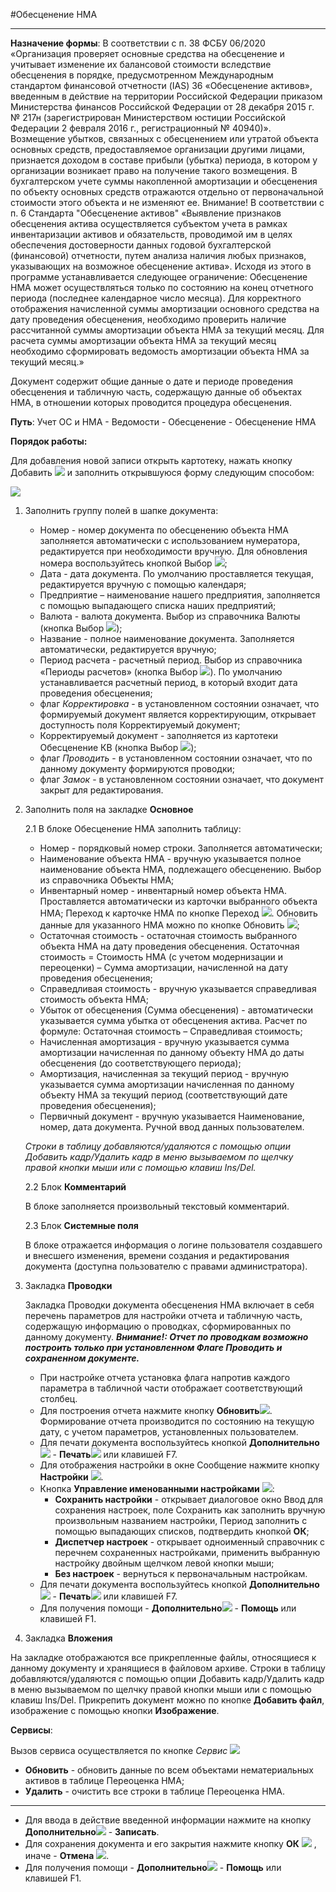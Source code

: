 ﻿#Обесценение НМА
___________________

**Назначение формы**: В соответствии с п. 38 ФСБУ 06/2020 «Организация проверяет основные средства на обесценение и учитывает изменение их балансовой стоимости вследствие обесценения в порядке, предусмотренном Международным стандартом финансовой отчетности (IAS) 36 «Обесценение активов», введенным в действие на территории Российской Федерации приказом Министерства финансов Российской Федерации от 28 декабря 2015 г. № 217н (зарегистрирован Министерством юстиции Российской Федерации 2 февраля 2016 г., регистрационный № 40940)». 
Возмещение убытков, связанных с обесценением или утратой объекта основных средств, предоставляемое организации другими лицами, признается доходом в составе прибыли (убытка) периода, в котором у организации возникает право на получение такого возмещения.
В бухгалтерском учете суммы накопленной амортизации и обесценения по объекту основных средств отражаются отдельно от первоначальной стоимости этого объекта и не изменяют ее.
Внимание! В соответствии с п. 6 Стандарта "Обесценение активов" «Выявление признаков обесценения актива осуществляется субъектом учета в рамках инвентаризации активов и обязательств, проводимой им в целях обеспечения достоверности данных годовой бухгалтерской (финансовой) отчетности, путем анализа наличия любых признаков, указывающих на возможное обесценение актива». Исходя из этого в программе устанавливается следующее ограничение: Обесценение НМА может осуществляться только по состоянию на конец отчетного периода (последнее календарное число месяца). 
Для корректного отображения начисленной суммы амортизации основного средства на дату проведения обесценения, необходимо проверить наличие рассчитанной суммы амортизации объекта НМА за текущий месяц. Для расчета суммы амортизации объекта НМА за текущий месяц необходимо сформировать ведомость амортизации объекта НМА за текущий месяц.»

Документ содержит общие данные о дате и периоде проведения обесценения и табличную часть, содержащую данные об объектах НМА, в отношении которых проводится процедура обесценения.

**Путь**: Учет ОС и НМА - Ведомости - Обесценение - Обесценение НМА

**Порядок работы:**

Для добавления новой записи открыть картотеку, нажать кнопку Добавить ![](topic:Com.AddFiles.Buttons.Btn_Add.png) и заполнить открывшуюся форму следующим способом:

![](topic:.AddFiles.Screenshot_20202.jpg)

1. Заполнить группу полей в шапке документа:

    * Номер - номер документа по обесценению объекта НМА заполняется автоматически с использованием нумератора, редактируется при необходимости вручную. Для обновления номера воспользуйтесь кнопкой Выбор ![](topic:Com.AddFiles.Buttons.Btn_select.png);
    * Дата - дата документа. По умолчанию проставляется текущая, редактируется вручную с помощью календаря;
    * Предприятие – наименование нашего предприятия, заполняется с помощью выпадающего списка наших предприятий;
    * Валюта - валюта документа. Выбор из справочника Валюты (кнопка Выбор ![](topic:Com.AddFiles.Buttons.Btn_select.png));
    * Название - полное наименование документа. Заполняется  автоматически, редактируется вручную;
    * Период расчета - расчетный период. Выбор из справочника «Периоды расчетов» (кнопка Выбор ![](topic:Com.AddFiles.Buttons.Btn_select.png)). По умолчанию устанавливается расчетный период, в который входит дата проведения обесценения;
    * флаг *Корректировка* - в установленном состоянии означает, что формируемый документ является корректирующим, открывает доступность поля Корректируемый документ;
    * Корректируемый документ - заполняется из картотеки Обесценение КВ (кнопка Выбор ![](topic:Com.AddFiles.Buttons.Btn_select.png));
    * флаг *Проводить* - в установленном состоянии означает, что по данному документу формируются проводки;
    * флаг *Замок* - в установленном состоянии означает, что документ закрыт для редактирования.


2. Заполнить поля на закладке **Основное**

    2.1 В блоке Обесценение НМА заполнить таблицу:

    * Номер - порядковый номер строки. Заполняется автоматически;
    * Наименование объекта НМА - вручную указывается полное наименование объекта НМА, подлежащего обесценению. Выбор из справочника Объекты НМА;
    * Инвентарный номер - инвентарный номер объекта НМА. Проставляется автоматически из карточки выбранного объекта НМА;
    Переход к карточке НМА по кнопке Переход ![](topic:Integration.AddFiles.Buttons.Btn_go.png). Обновить данные для указанного НМА можно по кнопке Обновить ![](topic:Com.AddFiles.Buttons.Btn_Refresh_mini.png);
    * Остаточная стоимость - остаточная стоимость выбранного объекта НМА на дату проведения обесценения. Остаточная стоимость = Стоимость НМА (с учетом модернизации и переоценки) – Сумма амортизации,
    начисленной на дату проведения обесценения;
    * Справедливая стоимость - вручную указывается справедливая стоимость объекта НМА;
    * Убыток от обесценения (Сумма обесценения) - автоматически указывается сумма убытка от обесценения актива. Расчет по формуле: Остаточная стоимость – Справедливая стоимость;
    * Начисленная амортизация - вручную указывается сумма амортизации начисленная по данному объекту НМА до даты обесценения (до соответствующего периода);
    * Амортизация, начисленная за текущий период - вручную указывается сумма амортизации начисленная по данному объекту НМА за текущий период (соответствующий дате проведения обесценения);
    * Первичный документ - вручную указывается Наименование, номер, дата документа. Ручной ввод данных пользователем.

    *Строки в таблицу  добавляются/удаляются с помощью опции Добавить кадр/Удалить кадр в меню вызываемом по щелчку правой кнопки мыши или с помощью клавиш Ins/Del.*

    2.2 Блок **Комментарий**

    В блоке заполняется произвольный текстовый комментарий.

    2.3 Блок **Системные поля**

    В блоке отражается информация о логине пользователя создавшего и внесшего изменения, времени создания и редактирования документа (доступна пользователю с правами администратора).

3. Закладка **Проводки**

    Закладка Проводки документа обесценения НМА  включает в себя перечень параметров для настройки отчета и табличную часть, содержащую информацию о проводках, сформированных по данному документу.
    ***Внимание!: Отчет по проводкам возможно построить только при установленном Флаге Проводить и сохраненном документе.***

    * При настройке отчета  установка флага  напротив каждого параметра  в табличной части отображает соответствующий столбец.
    * Для построения отчета нажмите кнопку **Обновить**![](topic:Com.AddFiles.Buttons.Btn_Refresh.png). Формирование отчета производится по состоянию на текущую дату, с учетом параметров, установленных пользователем.
    * Для печати документа воспользуйтесь кнопкой **Дополнительно**![](topic:Com.AddFiles.Buttons.Btn_OK.png) - **Печать**![](topic:Integration.AddFiles.Buttons.Btn_print.png) или клавишей F7.
    * Для отображения настройки в окне Сообщение нажмите кнопку **Настройки** ![](topic:Integration.AddFiles.Buttons.Btn_settings.png).
    * Кнопка **Управление именованными настройками**  ![](topic:Com.AddFiles.Buttons.Btn_Settings_menager.png):
        * **Сохранить настройки** -  открывает диалоговое окно Ввод для сохранения настроек, поле Сохранить как заполнить вручную произвольным названием настройки, Период заполнить с помощью выпадающих списков, подтвердить кнопкой **ОК**;
        * **Диспетчер настроек** - открывает одноименный справочник с перечнем сохраненных настройками, применить  выбранную настройку двойным щелчком левой кнопки мыши;
        * **Без настроек** - вернуться к первоначальным настройкам.
    * Для печати документа воспользуйтесь кнопкой **Дополнительно**![](topic:Com.AddFiles.Buttons.Btn_OK.png) - **Печать**![](topic:Integration.AddFiles.Buttons.Btn_print.png) или клавишей F7.
    * Для получения помощи - **Дополнительно**![](topic:Com.AddFiles.Buttons.Btn_OK.png) - **Помощь** или клавишей F1.

4. Закладка **Вложения**

На закладке отображаются все прикрепленные файлы, относящиеся к данному документу и хранящиеся в файловом архиве.
Строки в таблицу  добавляются/удаляются с помощью опции Добавить кадр/Удалить кадр в меню вызываемом по щелчку правой кнопки мыши или с помощью клавиш Ins/Del.
Прикрепить документ можно по кнопке **Добавить файл**, изображение с помощью кнопки **Изображение**.

**Сервисы**:

Вызов сервиса осуществляется по кнопке *Сервис* ![](topic:Integration.AddFiles.Buttons.Сервис.png)

* **Обновить** - обновить данные по всем объектами нематериальных активов в таблице Переоценка НМА;
* **Удалить** - очистить все строки в таблице Переоценка НМА.
__________________

* Для ввода в действие введенной информации нажмите на кнопку **Дополнительно**![](topic:Com.AddFiles.Buttons.Btn_OK.png) - **Записать**.
* Для сохранения документа и его закрытия нажмите кнопку **ОК** ![](topic:Com.AddFiles.Buttons.Btn_Ok_grey.png) , иначе - **Отмена** ![](topic:Com.AddFiles.Buttons.BtnCloseCancel.png).
* Для получения помощи - **Дополнительно**![](topic:Com.AddFiles.Buttons.Btn_OK.png) - **Помощь** или клавишей F1.


